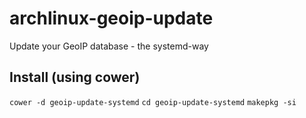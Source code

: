 archlinux-geoip-update
======================

Update your GeoIP database - the systemd-way

Install (using cower)
---------------------

`cower -d geoip-update-systemd`
`cd geoip-update-systemd`
`makepkg -si`
